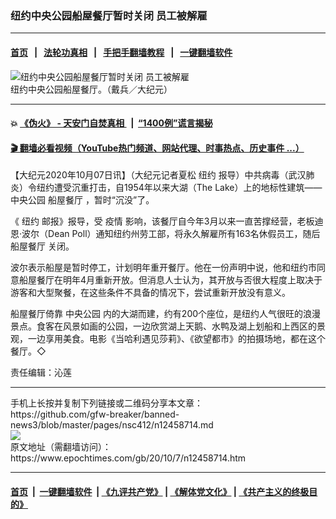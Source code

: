 ### 纽约中央公园船屋餐厅暂时关闭 员工被解雇
------------------------

#### [首页](https://github.com/gfw-breaker/banned-news3/blob/master/README.md) &nbsp;&nbsp;|&nbsp;&nbsp; [法轮功真相](https://github.com/begood0513/basic/blob/master/README.md)  &nbsp;&nbsp;|&nbsp;&nbsp; [手把手翻墙教程](https://github.com/gfw-breaker/guides/wiki)  &nbsp;&nbsp;|&nbsp;&nbsp; [一键翻墙软件](https://github.com/gfw-breaker/nogfw/blob/master/README.md)  



<div><img alt="纽约中央公园船屋餐厅暂时关闭 员工被解雇" class="attachment-djy_600_400 size-djy_600_400 wp-post-image" src="https://i.epochtimes.com/assets/uploads/2020/10/4eac5fcee12d6c917b3cc4856c382a2a-600x400.jpg"/>
<div class="caption">
 纽约中央公园船屋餐厅。（戴兵／大纪元）
</div></div><hr/>

#### 💥 [《伪火》 - 天安门自焚真相 ](http://158.247.195.190:10000/videos/blog/weihuo.html)&nbsp; |&nbsp; [“1400例”谎言揭秘  ](http://158.247.195.190:10000/videos/blog/jiexi1400.html)

#### [ 🎬  翻墙必看视频（YouTube热门频道、网站代理、时事热点、历史事件 ...）](https://github.com/gfw-breaker/links/blob/master/banned.md)

<div><p>
 【大纪元2020年10月07日讯】（大纪元记者夏松
 <ok href="https://www.epochtimes.com/gb/tag/%E7%BA%BD%E7%BA%A6.html">
  纽约
 </ok>
 报导）中共病毒（武汉肺炎）令纽约遭受沉重打击，自1954年以来大湖（The Lake）上的地标性建筑——
 <ok href="https://www.epochtimes.com/gb/tag/%E4%B8%AD%E5%A4%AE%E5%85%AC%E5%9B%AD.html">
  中央公园
 </ok>
 <ok href="https://www.epochtimes.com/gb/tag/%E8%88%B9%E5%B1%8B%E9%A4%90%E5%8E%85.html">
  船屋餐厅
 </ok>
 ，暂时“沉没”了。
</p>
<p>
 《
 <ok href="https://www.epochtimes.com/gb/tag/%E7%BA%BD%E7%BA%A6.html">
  纽约
 </ok>
 邮报》报导，受
 <ok href="https://www.epochtimes.com/gb/tag/%E7%96%AB%E6%83%85.html">
  疫情
 </ok>
 影响，该餐厅自今年3月以来一直苦撑经营，老板迪恩·波尔（Dean Poll）通知纽约州劳工部，将永久解雇所有163名休假员工，随后
 <ok href="https://www.epochtimes.com/gb/tag/%E8%88%B9%E5%B1%8B%E9%A4%90%E5%8E%85.html">
  船屋餐厅
 </ok>
 关闭。
</p>
<p>
 波尔表示船屋是暂时停工，计划明年重开餐厅。他在一份声明中说，他和纽约市同意船屋餐厅在明年4月重新开放。但消息人士认为，其开放与否很大程度上取决于游客和大型聚餐，在这些条件不具备的情况下，尝试重新开放没有意义。
</p>
<p>
 船屋餐厅倚靠
 <ok href="https://www.epochtimes.com/gb/tag/%E4%B8%AD%E5%A4%AE%E5%85%AC%E5%9B%AD.html">
  中央公园
 </ok>
 内的大湖而建，约有200个座位，是纽约人气很旺的浪漫景点。食客在风景如画的公园，一边欣赏湖上天鹅、水鸭及湖上划船和上西区的景观，一边享用美食。电影《当哈利遇见莎莉》、《欲望都市》的拍摄场地，都在这个餐厅。◇
</p>
<p>
 责任编辑：沁莲
</p>
</div>
<hr/>
手机上长按并复制下列链接或二维码分享本文章：<br/>
https://github.com/gfw-breaker/banned-news3/blob/master/pages/nsc412/n12458714.md <br/>
<a href='https://github.com/gfw-breaker/banned-news3/blob/master/pages/nsc412/n12458714.md'><img src='https://github.com/gfw-breaker/banned-news3/blob/master/pages/nsc412/n12458714.md.png'/></a> <br/>
原文地址（需翻墙访问）：https://www.epochtimes.com/gb/20/10/7/n12458714.htm


------------------------
#### [首页](https://github.com/gfw-breaker/banned-news3/blob/master/README.md) &nbsp;|&nbsp; [一键翻墙软件](https://github.com/gfw-breaker/nogfw/blob/master/README.md) &nbsp;| [《九评共产党》](https://github.com/gfw-breaker/9ping.md/blob/master/README.md#九评之一评共产党是什么) | [《解体党文化》](https://github.com/gfw-breaker/jtdwh.md/blob/master/README.md) | [《共产主义的终极目的》](https://github.com/gfw-breaker/gczydzjmd.md/blob/master/README.md)


<img src='http://gfw-breaker.win/banned-news3/pages/nsc412/n12458714.md' width='0px' height='0px'/>